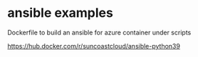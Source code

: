 # ansible examples

Dockerfile to build an ansible for azure container under scripts

https://hub.docker.com/r/suncoastcloud/ansible-python39

